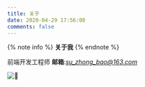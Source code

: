 ```yaml
---
title: 关于
date: 2020-04-29 17:56:08
comments: false
---
```


 {% note info %}
  **关于我**
 {% endnote %}
 
 前端开发工程师
 **邮箱**:*su_zhong_bao@163.com*
 
 ![💢](https://t9.baidu.com/it/u=2268908537,2815455140&fm=79&app=86&size=h300&n=0&g=4n&f=jpeg?sec=1588848022&t=726c3d2e6ff68e7608b201a11b915a41)
 